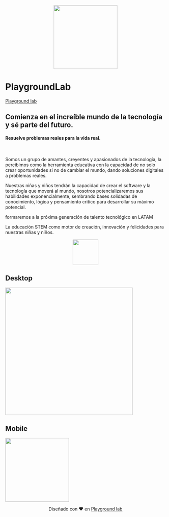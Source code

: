 <div align="center">
<img width="200px"  src="https://i.postimg.cc/q7tdKyv2/PLAYGROUND-LAB-logo-amarillo.png" />
</div>

# PlaygroundLab

[Playground lab](https://www.youtube.com/channel/UCJHGgOUNJ3ICSNclSYWtqDg)

## Comienza en el increíble mundo de la tecnología y sé parte del futuro.

#### Resuelve problemas reales para la vida real.

<br>

Somos un grupo de amantes, creyentes y apasionados de la tecnología, la percibimos como la herramienta educativa
con la capacidad de no solo crear oportunidades si no de cambiar el mundo, dando soluciones digitales a problemas reales.

Nuestras niñas y niños tendrán la capacidad de crear el software y la tecnología que moverá al mundo,
nosotros potencializaremos sus habilidades exponencialmente, sembrando bases solidadas de conocimiento, lógica
y pensamiento critico para desarrollar su máximo potencial.

formaremos a la próxima generación de talento tecnológico en LATAM

La educación STEM como motor de creación, innovación y felicidades para nuestras niñas y niños.

<p align="center">
  <a href="https://github.com/Mrbanano">
    <img src="https://i.postimg.cc/7Ym6M1wR/Rectangle-10.png" height="80">
  </a>
</p>

## Desktop

<img width="400px"  src="https://i.postimg.cc/c4ptBMBk/192-168-1-70-8000.png" />

## Mobile

<img width="200px" src="https://i.postimg.cc/MT3vMyGD/192-168-1-70-8000-i-Phone-X-2.png" />

<div align="center">

Diseñado con ♥️ en [Playground lab](https://www.youtube.com/channel/UCJHGgOUNJ3ICSNclSYWtqDg)

<div>
